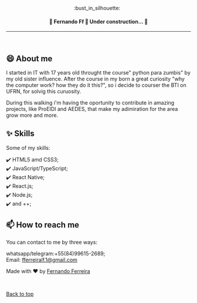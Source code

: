 <div align="center" id="top"> 
:bust_in_silhouette:
  &#xa0;

  <!-- <a href="https://fernandoff.netlify.app">Demo</a> -->
</div>
<!--
**fernando-ff/fernando-ff** is a ✨ _special_ ✨ repository because its `README.md` (this file) appears on your GitHub profile.

<h1 align="center">Fernando Ff</h1>

<!-- Status -->

<h4 align="center"> 
	🚧  Fernando Ff 🚀 Under construction...  🚧
</h4> 

<hr>


<br>

## 😄 About me ##

I started in IT with 17 years old throught the course" python para zumbis" by my old sister influence. After the course in my born a great curiosity "why the computer work? how they do it this?", so i decide to courser the BTI on UFRN, for solvig this curuosity.

During this walking i'm having the oportunity to contribute in amazing projects, like ProEIDI and AEDES, that make my adimiration for the area grow more and more.

## :sparkles: Skills ##

Some of my skills: 

:heavy_check_mark: HTML5 amd CSS3;\
:heavy_check_mark: JavaScript/TypeScript;\
:heavy_check_mark: React Native;\
:heavy_check_mark: React.js;\
:heavy_check_mark: Node.js;\
:heavy_check_mark: and ++;



## 📫 How to reach me

You can contact to me by three ways:

whatsapp/telegram:+55(84)99615-2689;\
Email: fferreiralf.1@gmail.com

Made with :heart: by <a href="https://github.com/fernando-ff" target="_blank">Fernando Ferreira</a>

&#xa0;

<a href="#top">Back to top</a>
